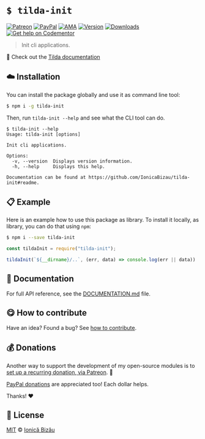 
# `$ tilda-init`

 [![Patreon](https://img.shields.io/badge/Support%20me%20on-Patreon-%23e6461a.svg)][paypal-donations] [![PayPal](https://img.shields.io/badge/%24-paypal-f39c12.svg)][paypal-donations] [![AMA](https://img.shields.io/badge/ask%20me-anything-1abc9c.svg)](https://github.com/IonicaBizau/ama) [![Version](https://img.shields.io/npm/v/tilda-init.svg)](https://www.npmjs.com/package/tilda-init) [![Downloads](https://img.shields.io/npm/dt/tilda-init.svg)](https://www.npmjs.com/package/tilda-init) [![Get help on Codementor](https://cdn.codementor.io/badges/get_help_github.svg)](https://www.codementor.io/johnnyb?utm_source=github&utm_medium=button&utm_term=johnnyb&utm_campaign=github)

> Init cli applications.

:memo: Check out the [Tilda documentation](https://github.com/IonicaBizau/tilda)

## :cloud: Installation

You can install the package globally and use it as command line tool:


```sh
$ npm i -g tilda-init
```


Then, run `tilda-init --help` and see what the CLI tool can do.


```
$ tilda-init --help
Usage: tilda-init [options]

Init cli applications.

Options:
  -v, --version  Displays version information.
  -h, --help     Displays this help.

Documentation can be found at https://github.com/IonicaBizau/tilda-init#readme.
```

## :clipboard: Example


Here is an example how to use this package as library. To install it locally, as library, you can do that using `npm`:

```sh
$ npm i --save tilda-init
```



```js
const tildaInit = require("tilda-init");

tildaInit(`${__dirname}/..`, (err, data) => console.log(err || data))
```

## :memo: Documentation

For full API reference, see the [DOCUMENTATION.md][docs] file.

## :yum: How to contribute
Have an idea? Found a bug? See [how to contribute][contributing].

## :moneybag: Donations

Another way to support the development of my open-source modules is
to [set up a recurring donation, via Patreon][patreon]. :rocket:

[PayPal donations][paypal-donations] are appreciated too! Each dollar helps.

Thanks! :heart:


## :scroll: License

[MIT][license] © [Ionică Bizău][website]

[patreon]: https://www.patreon.com/ionicabizau
[paypal-donations]: https://www.paypal.com/cgi-bin/webscr?cmd=_s-xclick&hosted_button_id=RVXDDLKKLQRJW
[donate-now]: http://i.imgur.com/6cMbHOC.png

[license]: http://showalicense.com/?fullname=Ionic%C4%83%20Biz%C4%83u%20%3Cbizauionica%40gmail.com%3E%20(http%3A%2F%2Fionicabizau.net)&year=2016#license-mit
[website]: http://ionicabizau.net
[contributing]: /CONTRIBUTING.md
[docs]: /DOCUMENTATION.md
